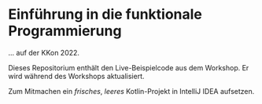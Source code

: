 # Einführung in die funktionale Programmierung

... auf der KKon 2022.

Dieses Repositorium enthält den Live-Beispielcode aus dem Workshop.
Er wird während des Workshops aktualisiert.

Zum Mitmachen ein *frisches*, *leeres* Kotlin-Projekt in IntelliJ IDEA
aufsetzen.

